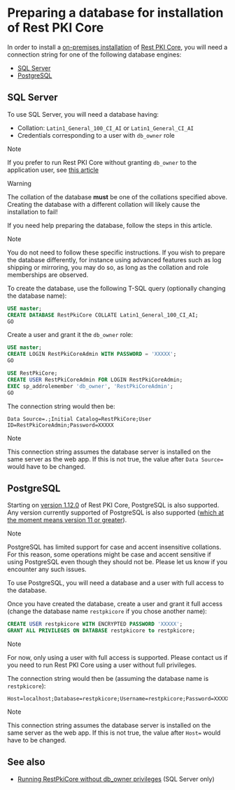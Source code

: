 ﻿# Preparing a database for installation of Rest PKI Core

In order to install a [on-premises installation](index.md) of [Rest PKI Core](../index.md), you will need a connection string for one of the following database engines:

* [SQL Server](#sql-server)
* [PostgreSQL](#postgres)

<a name="sql-server" />

## SQL Server

To use SQL Server, you will need a database having:

* Collation: `Latin1_General_100_CI_AI` or `Latin1_General_CI_AI`
* Credentials corresponding to a user with `db_owner` role

> [!NOTE]
> If you prefer to run Rest PKI Core without granting `db_owner` to the application user, see [this article](unprivileged-db-user.md)

> [!WARNING]
> The collation of the database **must** be one of the collations specified above. Creating the database with a different collation will likely cause the installation to fail!

If you need help preparing the database, follow the steps in this article.

> [!NOTE]
> You do not need to follow these specific instructions. If you wish to prepare the database differently, for instance using advanced
> features such as log shipping or mirroring, you may do so, as long as the collation and role memberships are observed.

To create the database, use the following T-SQL query (optionally changing the database name):

```sql
USE master;
CREATE DATABASE RestPkiCore COLLATE Latin1_General_100_CI_AI;
GO
```

Create a user and grant it the `db_owner` role:

```sql
USE master;
CREATE LOGIN RestPkiCoreAdmin WITH PASSWORD = 'XXXXX';
GO

USE RestPkiCore;
CREATE USER RestPkiCoreAdmin FOR LOGIN RestPkiCoreAdmin;
EXEC sp_addrolemember 'db_owner', 'RestPkiCoreAdmin';
GO
```

The connection string would then be:

```
Data Source=.;Initial Catalog=RestPkiCore;User ID=RestPkiCoreAdmin;Password=XXXXX
```

> [!NOTE]
> This connection string assumes the database server is installed on the same server as the web app. If this is not true,
> the value after `Data Source=` would have to be changed.

<a name="postgres" />

## PostgreSQL

Starting on [version 1.12.0](../changelog.md#v1-12-0) of Rest PKI Core, PostgreSQL is also supported. Any version currently supported of PostgreSQL
is also supported ([which at the moment means version 11 or greater](https://www.postgresql.org/support/versioning/)).

> [!NOTE]
> PostgreSQL has limited support for case and accent insensitive collations. For this reason, some operations might be case and accent sensitive if using PostgreSQL
> even though they should not be. Please let us know if you encounter any such issues.

To use PostgreSQL, you will need a database and a user with full access to the database.

Once you have created the database, create a user and grant it full access (change the database name `restpkicore` if you chose another name):

```sql
CREATE USER restpkicore WITH ENCRYPTED PASSWORD 'XXXXX';
GRANT ALL PRIVILEGES ON DATABASE restpkicore to restpkicore;
```

> [!NOTE]
> For now, only using a user with full access is supported. Please contact us if you need to run Rest PKI Core using a user without full privileges.

The connection string would then be (assuming the database name is `restpkicore`):

```
Host=localhost;Database=restpkicore;Username=restpkicore;Password=XXXXX
```

> [!NOTE]
> This connection string assumes the database server is installed on the same server as the web app. If this is not true,
> the value after `Host=` would have to be changed.

## See also

* [Running RestPkiCore without db_owner privileges](unprivileged-db-user.md) (SQL Server only)
